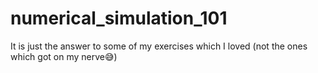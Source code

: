 # numerical_simulation_101
It is just the answer to some of my exercises which I loved (not the ones which got on my nerve😅)
